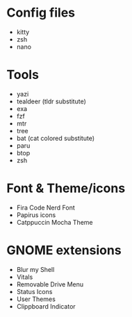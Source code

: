 # Config files
- kitty
- zsh
- nano

# Tools
- yazi
- tealdeer (tldr substitute)
- exa
- fzf
- mtr
- tree
- bat (cat colored substitute)
- paru
- btop
- zsh

# Font & Theme/icons
- Fira Code Nerd Font
- Papirus icons
- Catppuccin Mocha Theme

# GNOME extensions
- Blur my Shell
- Vitals
- Removable Drive Menu
- Status Icons
- User Themes
- Clippboard Indicator
